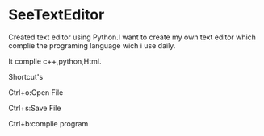 # SeeTextEditor
Created text editor using Python.I want to create my own text editor which complie the programing language wich i use daily.

It complie c++,python,Html.

Shortcut's

Ctrl+o:Open File

Ctrl+s:Save File

Ctrl+b:complie program
